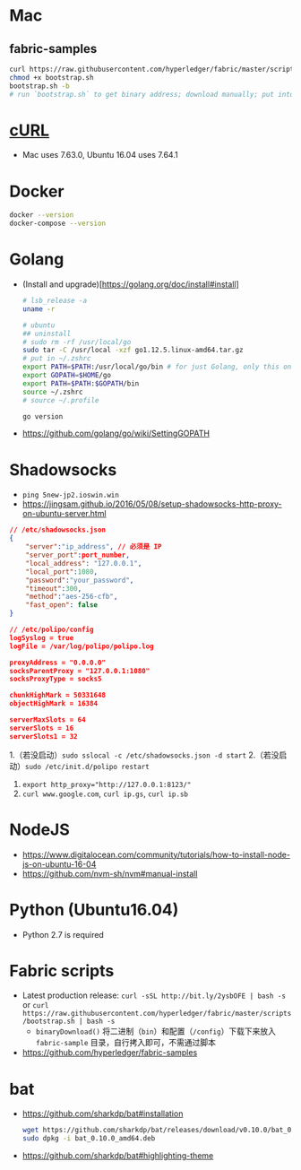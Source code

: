 # Mac 
## fabric-samples

```bash
curl https://raw.githubusercontent.com/hyperledger/fabric/master/scripts/bootstrap.sh >bootstrap.sh
chmod +x bootstrap.sh
bootstrap.sh -b
# run `bootstrap.sh` to get binary address; download manually; put into `fabric-samples`
```

# [cURL](https://curl.haxx.se/download.html)
- Mac uses 7.63.0, Ubuntu 16.04 uses 7.64.1
# Docker

```bash
docker --version
docker-compose --version
```

# Golang
- (Install and upgrade)[https://golang.org/doc/install#install]

    ```bash
    # lsb_release -a
    uname -r

    # ubuntu
    ## uninstall
    # sudo rm -rf /usr/local/go
    sudo tar -C /usr/local -xzf go1.12.5.linux-amd64.tar.gz
    # put in ~/.zshrc
    export PATH=$PATH:/usr/local/go/bin # for just Golang, only this one is enough
    export GOPATH=$HOME/go
    export PATH=$PATH:$GOPATH/bin
    source ~/.zshrc
    # source ~/.profile

    go version
    ```

- https://github.com/golang/go/wiki/SettingGOPATH
# Shadowsocks
- `ping 5new-jp2.ioswin.win`
- https://jingsam.github.io/2016/05/08/setup-shadowsocks-http-proxy-on-ubuntu-server.html

```json
// /etc/shadowsocks.json
{
    "server":"ip_address", // 必须是 IP
    "server_port":port_number,
    "local_address": "127.0.0.1",
    "local_port":1080,
    "password":"your_password",
    "timeout":300,
    "method":"aes-256-cfb",
    "fast_open": false
}

// /etc/polipo/config
logSyslog = true
logFile = /var/log/polipo/polipo.log

proxyAddress = "0.0.0.0"
socksParentProxy = "127.0.0.1:1080"
socksProxyType = socks5

chunkHighMark = 50331648
objectHighMark = 16384

serverMaxSlots = 64
serverSlots = 16
serverSlots1 = 32
```

1.（若没启动）`sudo sslocal -c /etc/shadowsocks.json -d start`
2.（若没启动）`sudo /etc/init.d/polipo restart`
1. `export http_proxy="http://127.0.0.1:8123/"`
2. `curl www.google.com`, `curl ip.gs`, `curl ip.sb`
# NodeJS
- https://www.digitalocean.com/community/tutorials/how-to-install-node-js-on-ubuntu-16-04
- https://github.com/nvm-sh/nvm#manual-install
# Python (Ubuntu16.04)
- Python 2.7 is required
# Fabric scripts
- Latest production release: `curl -sSL http://bit.ly/2ysbOFE | bash -s` or `curl https://raw.githubusercontent.com/hyperledger/fabric/master/scripts/bootstrap.sh | bash -s`
    - `binaryDownload()` 将二进制（`bin`）和配置（`/config`）下载下来放入 `fabric-sample` 目录，自行拷入即可，不需通过脚本
- https://github.com/hyperledger/fabric-samples
# bat
- https://github.com/sharkdp/bat#installation

    ```bash
    wget https://github.com/sharkdp/bat/releases/download/v0.10.0/bat_0.10.0_amd64.deb
    sudo dpkg -i bat_0.10.0_amd64.deb
    ```

- https://github.com/sharkdp/bat#highlighting-theme